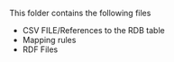This folder contains the following files
- CSV FILE/References to the RDB table
- Mapping rules
- RDF Files
